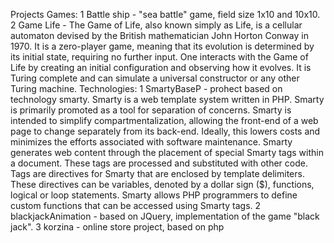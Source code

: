 Projects
Games:
1 Battle ship - "sea battle" game, field size 1x10 and 10x10.
2 Game Life - The Game of Life, also known simply as Life, is a cellular automaton devised by the British mathematician John Horton Conway in 1970. It is a zero-player game, meaning that its evolution is determined by its initial state, requiring no further input. One interacts with the Game of Life by creating an initial configuration and observing how it evolves. It is Turing complete and can simulate a universal constructor or any other Turing machine.
Technologies: 
1 SmartyBaseP - prohect based on technology smarty. Smarty is a web template system written in PHP. Smarty is primarily promoted as a tool for separation of concerns. Smarty is intended to simplify compartmentalization, allowing the front-end of a web page to change separately from its back-end. Ideally, this lowers costs and minimizes the efforts associated with software maintenance.
Smarty generates web content through the placement of special Smarty tags within a document. These tags are processed and substituted with other code. Tags are directives for Smarty that are enclosed by template delimiters. These directives can be variables, denoted by a dollar sign ($), functions, logical or loop statements. Smarty allows PHP programmers to define custom functions that can be accessed using Smarty tags.
2 blackjackAnimation - based on JQuery, implementation of the game "black jack".
3 korzina - online store project, based on php
